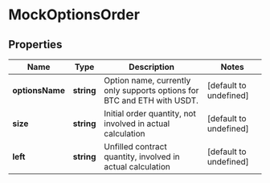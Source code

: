 # MockOptionsOrder

## Properties

Name | Type | Description | Notes
------------ | ------------- | ------------- | -------------
**optionsName** | **string** | Option name, currently only supports options for BTC and ETH with USDT. | [default to undefined]
**size** | **string** | Initial order quantity, not involved in actual calculation | [default to undefined]
**left** | **string** | Unfilled contract quantity, involved in actual calculation | [default to undefined]

